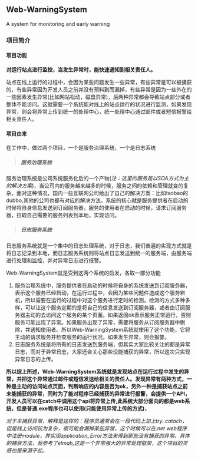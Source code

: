 ## Web-WarningSystem
A system for monitoring and early warning

### 项目简介
#### 项目功能
  **对运行站点进行监控，当发生异常时，能快速通知到相关责任人。**
   
  站点在线上运行的过程中，会因为某些问题发生一些异常，有些异常是可以被捕获的，有些异常因为开发人员之前并没有预料到而漏掉，有些异常是因为一些外在的一些因素发生异常(比如网站松动，磁盘异常)，后两种异常都会导致站点部分或者整体不能访问。这就需要一个系统能对线上的站点运行的状况进行监测，如果发现异常，则会将异常上传到统一的处理中心，统一处理中心通过邮件或者短信报警给相关责任人。
#### 项目由来
在工作中，做过两个项目，一个是服务治理系统，一个是日志系统
> ##### 服务治理系统
服务治理系统是公司系统服务化后的一个产物(*注：这里的服务是以SOA方式为主的解决方案*)，当公司内的服务越来越多的时候，服务之间的依赖和管理就变的复杂，面对这种情况，国内一些互联网公司给出了自己的解决方案：比如taobao的dubbo,其他的公司也都有对应的解决方法。系统的核心就是服务提供者在启动的时候将自身信息发送到订阅服务器，服务的使用者在启动的时候，请求订阅服务器，拉取自己需要的服务列表到本地，实现访问。

> ##### 日志服务系统
日志服务系统就是一个集中的日志处理系统，对于日志，我们普遍的实现方式就是将日志记录到本地，而日志服务系统则将站点日志发送到统一的服务端，由服务端进行处理和监控，并对异常日志进行报警。

Web-WarningSystem就是受到这两个系统的启发，各取一部分功能

1. 服务治理系统中，服务提供者在启动的时候将自身的系统发送到订阅服务器，表示这个服务已经启动，在运行过程中，会因为某些问题件造成这个服务宕机，所以需要在运行的过程中对这个服务进行定时的检测，检测的方式多种多样，可以让这个服务定期的是将自己的信息发送到订阅服务器，或者由订阅服务器主动的去访问这个服务的某个页面。如果返回ok表示服务正常运行，否则服务可能出现了异常。如果服务出现了异常，需要将服务从订阅服务器中剔除，并通知使用者。所以Web-WarningSystem系统就使用了这个功能，它将主动的请求服务并检查服务的运行状况。如果发生异常，则会报警。
2. 日志服务系统是将所有的日志发送到服务端，但其实大家比较关注的都是异常日志，而对于异常日志，大家还会关心那些没能捕获的异常，所以这次只实现异常日志的上传。

**所以综上所述，Web-WarningSystem系统就是发现站点在运行过程中发生的异常，并把这个异常通过邮件或短信发送给相关的责任人。发现异常有两种方式，一种是主动的访问站点页面，判断响应的内容是否为ok，另外一种是捕获站点之前未能捕获的异常，同时为了能对程序已经捕获的异常进行报警，会提供一个API，开发人员可以在catch中调用这个api将异常上传,此系统大部分面向的都是web系统，但是普通.exe程序也可以使用(只能使用异常上传的方式)，**

*对于未捕获异常，解释是这样的：程序员通常会在一段代码上加上try..catach，但是线上访问较为复杂，很可能会漏掉某些异常，这个时候可以在.net web程序中注册module，并实现application_Error方法来得到那些没有捕获的异常。具体的捕获方法，我参考了elmah,这是一个非常强大的异常处理框架，这个项目的灵感也是来源于此。*

